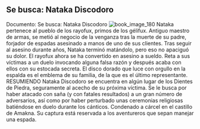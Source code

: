 ## Se busca: Nataka Discodoro
Documento: Se busca: Nataka Discodoro
![book_image_180](https://media.discordapp.net/attachments/1105643336989159555/1105647829587873842/180.jpg)
Nataka pertenece al pueblo de los rayofux, primos de los gélifux. Antiguo maestro de armas, se metió al negocio de la venganza tras la muerte de su padre, forjador de espadas asesinado a manos de uno de sus clientes. Tras seguir al asesino durante años, Nataka terminó matándolo, pero eso no apaciguó su dolor. El rayofux ahora se ha convertido en asesino a sueldo. Reta a sus víctimas a un duelo invocando alguna falsa razón y después acaba con ellos con su estocada secreta. El disco dorado que luce con orgullo en la espalda es el emblema de su familia, de la que es el último representante.
RESUMIENDO
Nataka Discodoro se encuentra en algún lugar de los Dientes de Piedra, seguramente al acecho de su próxima víctima.
Se le busca por haber atacado con saña (y con fatales resultados) a un gran número de adversarios, así como por haber perturbado unas ceremonias religiosas batiéndose en duelo durante los cánticos.
Condenado a cárcel en el castillo de Amakna.
Su captura está reservada a los aventureros que sepan manejar una espada.
